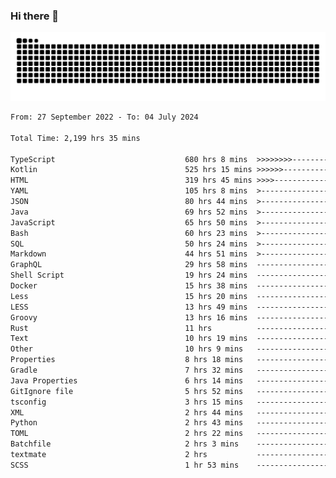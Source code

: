 ### Hi there 👋

<picture>
  <source media="(prefers-color-scheme: dark)" srcset="https://raw.githubusercontent.com/heyline/heyline/output/github-contribution-grid-snake-dark.svg">
  <source media="(prefers-color-scheme: light)" srcset="https://raw.githubusercontent.com/heyline/heyline/output/github-contribution-grid-snake.svg">
  <img alt="github contribution grid snake animation" src="https://raw.githubusercontent.com/heyline/heyline/output/github-contribution-grid-snake.svg">
</picture>

<!--START_SECTION:waka-->

```txt
From: 27 September 2022 - To: 04 July 2024

Total Time: 2,199 hrs 35 mins

TypeScript                             680 hrs 8 mins  >>>>>>>>-----------------   30.92 %
Kotlin                                 525 hrs 15 mins >>>>>>-------------------   23.88 %
HTML                                   319 hrs 45 mins >>>>---------------------   14.54 %
YAML                                   105 hrs 8 mins  >------------------------   04.78 %
JSON                                   80 hrs 44 mins  >------------------------   03.67 %
Java                                   69 hrs 52 mins  >------------------------   03.18 %
JavaScript                             65 hrs 50 mins  >------------------------   02.99 %
Bash                                   60 hrs 23 mins  >------------------------   02.75 %
SQL                                    50 hrs 24 mins  >------------------------   02.29 %
Markdown                               44 hrs 51 mins  >------------------------   02.04 %
GraphQL                                29 hrs 58 mins  -------------------------   01.36 %
Shell Script                           19 hrs 24 mins  -------------------------   00.88 %
Docker                                 15 hrs 38 mins  -------------------------   00.71 %
Less                                   15 hrs 20 mins  -------------------------   00.70 %
LESS                                   13 hrs 49 mins  -------------------------   00.63 %
Groovy                                 13 hrs 16 mins  -------------------------   00.60 %
Rust                                   11 hrs          -------------------------   00.50 %
Text                                   10 hrs 19 mins  -------------------------   00.47 %
Other                                  10 hrs 9 mins   -------------------------   00.46 %
Properties                             8 hrs 18 mins   -------------------------   00.38 %
Gradle                                 7 hrs 32 mins   -------------------------   00.34 %
Java Properties                        6 hrs 14 mins   -------------------------   00.28 %
GitIgnore file                         5 hrs 52 mins   -------------------------   00.27 %
tsconfig                               3 hrs 15 mins   -------------------------   00.15 %
XML                                    2 hrs 44 mins   -------------------------   00.12 %
Python                                 2 hrs 43 mins   -------------------------   00.12 %
TOML                                   2 hrs 22 mins   -------------------------   00.11 %
Batchfile                              2 hrs 3 mins    -------------------------   00.09 %
textmate                               2 hrs           -------------------------   00.09 %
SCSS                                   1 hr 53 mins    -------------------------   00.09 %
```

<!--END_SECTION:waka-->

